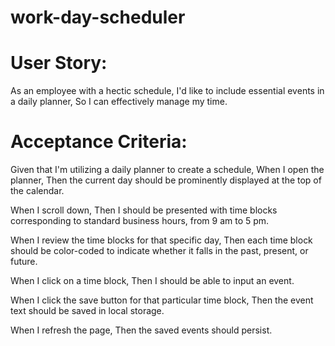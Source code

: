 # work-day-scheduler

# User Story:
As an employee with a hectic schedule,
I'd like to include essential events in a daily planner,
So I can effectively manage my time.

# Acceptance Criteria:
Given that I'm utilizing a daily planner to create a schedule,
When I open the planner,
Then the current day should be prominently displayed at the top of the calendar.

When I scroll down,
Then I should be presented with time blocks corresponding to standard business hours, from 9 am to 5 pm.

When I review the time blocks for that specific day,
Then each time block should be color-coded to indicate whether it falls in the past, present, or future.

When I click on a time block,
Then I should be able to input an event.

When I click the save button for that particular time block,
Then the event text should be saved in local storage.

When I refresh the page,
Then the saved events should persist.